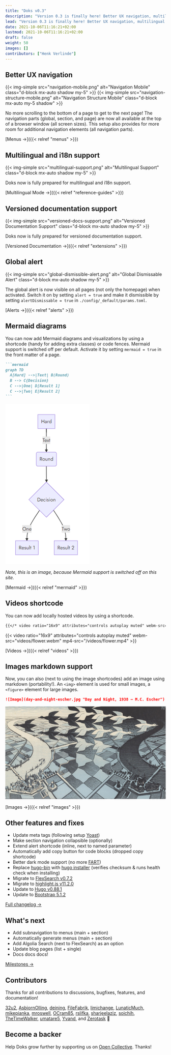 ```yaml
---
title: "Doks v0.3"
description: "Version 0.3 is finally here! Better UX navigation, multilingual and i18n support, versioned documentation support, dismissible global alert, Mermaid diagrams and visualizations, and more!"
lead: "Version 0.3 is finally here! Better UX navigation, multilingual and i18n support, versioned documentation support, dismissible global alert, Mermaid diagrams and visualizations, and more!"
date: 2021-10-06T11:16:21+02:00
lastmod: 2021-10-06T11:16:21+02:00
draft: false
weight: 50
images: []
contributors: ["Henk Verlinde"]
---
```


## Better UX navigation

{{< img-simple src="navigation-mobile.png" alt="Navigation Mobile" class="d-block mx-auto shadow my-5" >}}
{{< img-simple src="navigation-structure-mobile.png" alt="Navigation Structure Mobile" class="d-block mx-auto my-5 shadow" >}}

No more scrolling to the bottom of a page  to get to the next page! The navigation parts (global, section, and page) are now all available at the top of a browser window (all screen sizes). This setup also provides for more room for additional navigation elements (all navigation parts).

[Menus →]({{< relref "menus" >}})

## Multilingual and i18n support

{{< img-simple src="multilingual-support.png" alt="Multilingual Support" class="d-block mx-auto shadow my-5" >}}

Doks now is fully prepared for multilingual and i18n support.

[Multilingual Mode →]({{< relref "reference-guides" >}})

## Versioned documentation support

{{< img-simple src="versioned-docs-support.png" alt="Versioned Documentation Support" class="d-block mx-auto shadow my-5" >}}

Doks now is fully prepared for versioned documentation support.

[Versioned Documentation →]({{< relref "extensions" >}})

## Global alert

{{< img-simple src="global-dismissible-alert.png" alt="Global Dismissable Alert" class="d-block mx-auto shadow my-5" >}}

The global alert is now visible on all pages (not only the homepage) when activated. Switch it on by setting `alert = true` and make it dismissible by setting `alertDismissable = true` in `./config/_default/params.toml`.

[Alerts →]({{< relref "alerts" >}})

## Mermaid diagrams

You can now add Mermaid diagrams and visualizations by using a shortcode (handy for adding extra classes) or code fences. Mermaid support is switched off per default. Activate it by setting `mermaid = true` in the front matter of a page.

````md
```mermaid
graph TD
  A[Hard] -->|Text| B(Round)
  B --> C{Decision}
  C -->|One| D[Result 1]
  C -->|Two| E[Result 2]
```
````

![Mermaid Code Fences](mermaid-code-fences.png)

_Note, this is an image, because Mermaid support is switched off on this site._

[Mermaid →]({{< relref "mermaid" >}})

## Videos shortcode

You can now add locally hosted videos by using a shortcode.

```md
{{</* video ratio="16x9" attributes="controls autoplay muted" webm-src="videos/flower.webm" mp4-src="videos/flower.mp4" */>}}
```

{{< video ratio="16x9" attributes="controls autoplay muted" webm-src="videos/flower.webm" mp4-src="/videos/flower.mp4" >}}

[Videos →]({{< relref "videos" >}})

## Images markdown support

Now, you can also (next to using the image shortcodes) add an image using markdown (portability!). An `<img>` element is used for small images, a `<figure>` element for large images.

```md
![Image](day-and-night-escher.jpg "Day and Night, 1938 — M.C. Escher")
```

![Image](day-and-night-escher.jpg "Day and Night, 1938 — M.C. Escher")

[Images →]({{< relref "images" >}})

## Other features and fixes

- Update meta tags (following setup [Yoast](https://developer.yoast.com/))
- Make section navigation collapsible (optionally)
- Extend alert shortcode (inline, next to named parameter)
- Automatically add copy button for code blocks (dropped copy shortcode)
- Better dark mode support (no more [FART](https://css-tricks.com/flash-of-inaccurate-color-theme-fart/))
- Replace [hugo-bin](https://github.com/fenneclab/hugo-bin) with [hugo installer](https://github.com/dominique-mueller/hugo-installer) (verifies checksum & runs health check when installing)
- Migrate to [FlexSearch v0.7.2](https://github.com/nextapps-de/flexsearch)
- Migrate to [highlight.js v11.2.0](https://github.com/highlightjs/highlight.js)
- Update to [Hugo v0.88.1](https://gohugo.io/news/0.88.1-relnotes/)
- Update to [Bootstrap 5.1.2](https://blog.getbootstrap.com/2021/10/05/bootstrap-5-1-2/)

[Full changelog →](https://github.com/h-enk/doks/blob/master/CHANGELOG.md)

## What's next

- Add subnavigation to menus (main + section)
- Automatically generate menus (main + section)
- Add Algolia Search (next to FlexSearch) as an option
- Update blog pages (list + single)
- Docs docs docs!

[Milestones →](https://github.com/h-enk/doks/milestones)

## Contributors

Thanks for all contributions to discussions, bugfixes, features, and documentation!

[32u2](https://github.com/32u2), [AsbjornOlling](https://github.com/AsbjornOlling), [deining](https://github.com/deining), [FileFabrik](https://github.com/FileFabrik), [limichange](https://github.com/limichange), [LunaticMuch](https://github.com/LunaticMuch), [mikepianka](https://github.com/mikepianka), [mroswell](https://github.com/mroswell), [OCram85](https://github.com/OCram85), [rslifka](https://github.com/rslifka), [sharjeelaziz](https://github.com/sharjeelaziz), [soichih](https://github.com/soichih), [TheTimeWalker](https://github.com/TheTimeWalker), [umatare5](https://github.com/umatare5), [Yvand](https://github.com/Yvand), and [Zerotask](https://github.com/Zerotask) 💪

## Become a backer

Help Doks grow further by supporting us on [Open Collective](https://opencollective.com/doks). Thanks!
